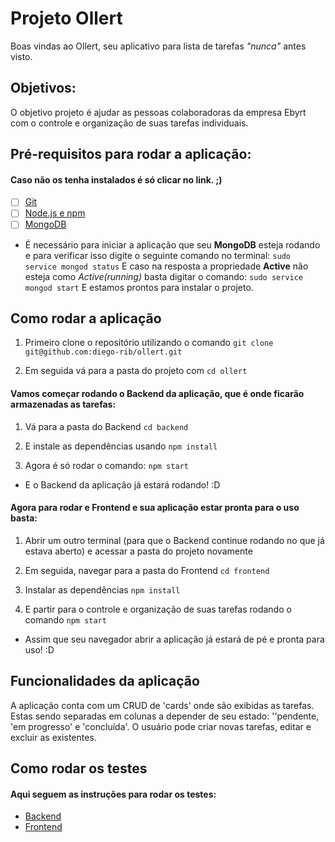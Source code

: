 # Projeto Ollert

Boas vindas ao Ollert, seu aplicativo para lista de tarefas *"nunca"* antes visto.

## Objetivos:

O objetivo projeto é ajudar as pessoas colaboradoras da empresa Ebyrt com o controle e organização de suas tarefas individuais.

## Pré-requisitos para rodar a aplicação:

#### Caso não os tenha instalados é só clicar no link. ;)

 - [ ] [Git](https://git-scm.com/book/en/v2/Getting-Started-Installing-Git)
 - [ ] [Node.js e npm](https://docs.npmjs.com/downloading-and-installing-node-js-and-npm)
 - [ ] [MongoDB](https://docs.mongodb.com/manual/installation/)

- É necessário para iniciar a aplicação que seu **MongoDB** esteja rodando e para verificar isso digite o seguinte comando no terminal:
`sudo service mongod status`
E caso na resposta a propriedade **Active** não esteja como *Active(running)* basta digitar o comando:
`sudo service mongod start`
E estamos prontos para instalar o projeto.

## Como rodar a aplicação

1. Primeiro clone o repositório utilizando o comando 
`git clone git@github.com:diego-rib/ollert.git`

2. Em seguida vá para a pasta do projeto com
`cd ollert`

#### Vamos começar rodando o Backend da aplicação, que é onde ficarão armazenadas as tarefas:

1. Vá para a pasta do Backend
`cd backend`

2. E instale as dependências usando
`npm install`

3. Agora é só rodar o comando:
`npm start`
- E o Backend da aplicação já estará rodando! :D

#### Agora para rodar e Frontend e sua aplicação estar pronta para o uso basta:

1. Abrir um outro terminal (para que o Backend continue rodando no que já estava aberto) e acessar a pasta do projeto novamente

2. Em seguida, navegar para a pasta do Frontend
`cd frontend` 
3. Instalar as dependências
`npm install`
4. E partir para o controle e organização de suas tarefas rodando o comando
`npm start`
- Assim que seu navegador abrir a aplicação já estará de pé e pronta para uso! :D


## Funcionalidades da aplicação

A aplicação conta com um CRUD  de 'cards' onde são exibidas as tarefas.
Estas sendo separadas em colunas a depender de seu estado: ''pendente, 'em progresso' e 'concluída'.
O usuário pode criar novas tarefas, editar e excluir as existentes.


## Como rodar os testes

#### Aqui seguem as instruções para rodar os testes:

- [Backend](https://github.com/diego-rib/ollert/blob/main/backend/README.md)
- [Frontend](https://github.com/diego-rib/ollert/blob/main/frontend/README.md)
